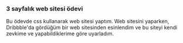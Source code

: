 ### 3 sayfalık web sitesi ödevi
Bu ödevde css kullanarak web sitesi yaptım. Web sitesini yaparken, Dribbble'da gördüğüm bir web sitesinden esinlendim ve bu siteyi kendi zevkime ve yapabildiklerime göre uyarladım.